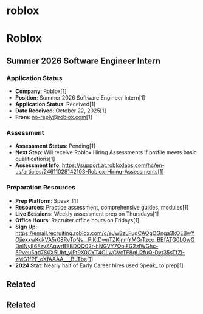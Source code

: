 # roblox

# Roblox

## Summer 2026 Software Engineer Intern

### Application Status
- **Company**: Roblox[1]
- **Position**: Summer 2026 Software Engineer Intern[1]
- **Application Status**: Received[1]
- **Date Received**: October 22, 2025[1]
- **From**: no-reply@roblox.com[1]

### Assessment
- **Assessment Status**: Pending[1]
- **Next Step**: Will receive Roblox Hiring Assessments if profile meets basic qualifications[1]
- **Assessment Info**: https://support.at.robloxlabs.com/hc/en-us/articles/24611028142103-Roblox-Hiring-Assessments[1]

### Preparation Resources
- **Prep Platform**: Speak_[1]
- **Resources**: Practice assessment, comprehensive guides, modules[1]
- **Live Sessions**: Weekly assessment prep on Thursdays[1]
- **Office Hours**: Recruiter office hours on Fridays[1]
- **Sign Up**: https://email.recruiting.roblox.com/c/eJw8zLFugCAQgOGnga3kOEBwYOjiexxwKqkVA5r08RvTpNs__PlKtDwnTZKjnmYMGrTzco_BBfATG0LOwGDnlNyE6FzyZAqwrBEBDQQ02r-hNGVY7QolFG2zIWGhc-5Pveu5qd7S0X5Ubt_yiPt9X0OYT4GLwGVcTF8qU2fuQ-Dyt35sTfZI-zMG1fPF_oXfAAAA___BuTbe[1]
- **2024 Stat**: Nearly half of Early Career hires used Speak_ to prep[1]

## Related

## Related

